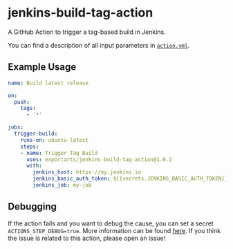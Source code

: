 # jenkins-build-tag-action

A GitHub Action to trigger a tag-based build in Jenkins.

You can find a description of all input parameters in [`action.yml`](./action.yml).

## Example Usage

```yml
name: Build latest release

on:
  push:
    tags:
      - '*'

jobs:
  trigger-build:
    runs-on: ubuntu-latest
    steps:
    - name: Trigger Tag Build
      uses: exportarts/jenkins-build-tag-action@1.0.2
      with:
        jenkins_host: https://my.jenkins.io
        jenkins_basic_auth_token: ${{secrets.JENKINS_BASIC_AUTH_TOKEN}}
        jenkins_job: my-job
```

## Debugging

If the action fails and you want to debug the cause, you can set a secret `ACTIONS_STEP_DEBUG=true`.
More information can be found [here](https://github.com/actions/toolkit/blob/master/docs/action-debugging.md).
If you think the issue is related to this action, please open an issue!
